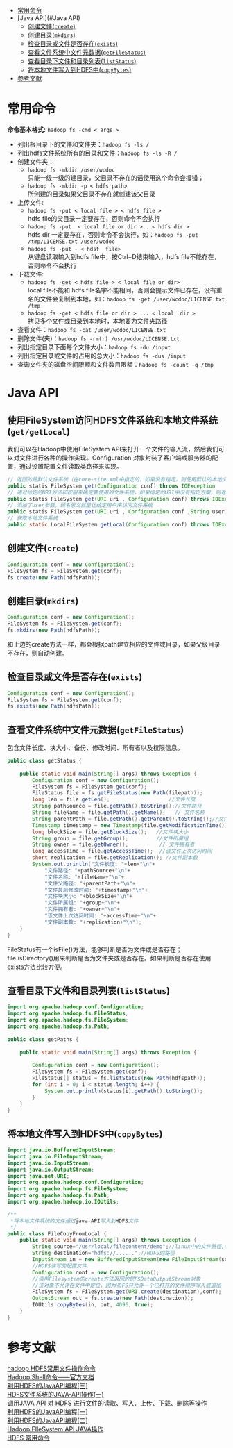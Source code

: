 <!-- GFM-TOC -->
* [常用命令](#常用命令)
* [Java API](#Java API)
    * [创建文件(`create`)](#创建文件(`create`))
    * [创建目录(`mkdirs`)](#创建目录(`mkdirs`))
    * [检查目录或文件是否存在(`exists`)](#检查目录或文件是否存在(`exists`))
    * [查看文件系统中文件元数据(`getFileStatus`)](#查看文件系统中文件元数据(`getFileStatus`))
    * [查看目录下文件和目录列表(`listStatus`)](#查看目录下文件和目录列表(`listStatus`))
    * [将本地文件写入到HDFS中(`copyBytes`)](#将本地文件写入到HDFS中(`copyBytes`))
* [参考文献](#参考文献)
<!-- GFM-TOC -->

# 常用命令
**命令基本格式:** `hadoop fs -cmd < args >`
- 列出根目录下的文件和文件夹：`hadoop fs -ls /`
- 列出hdfs文件系统所有的目录和文件：`hadoop fs -ls -R /
`
- 创建文件夹：
    - `hadoop fs -mkdir /user/wcdoc`   
    只能一级一级的建目录，父目录不存在的话使用这个命令会报错；
    - `hadoop fs -mkdir -p < hdfs path> `   
    所创建的目录如果父目录不存在就创建该父目录
- 上传文件:
    - `hadoop fs -put < local file > < hdfs file >`    
    hdfs file的父目录一定要存在，否则命令不会执行
    - `hadoop fs -put  < local file or dir >...< hdfs dir >`    
    hdfs dir 一定要存在，否则命令不会执行，如：`hadoop fs -put /tmp/LICENSE.txt /user/wcdoc`
    - `hadoop fs -put - < hdsf  file>`   
    从键盘读取输入到hdfs file中，按Ctrl+D结束输入，hdfs file不能存在，否则命令不会执行
- 下载文件: 
    - `hadoop fs -get < hdfs file > < local file or dir>`   
    local file不能和 hdfs file名字不能相同，否则会提示文件已存在，没有重名的文件会复制到本地，如：`hadoop fs -get /user/wcdoc/LICENSE.txt /tmp`
    - `hadoop fs -get < hdfs file or dir > ... < local  dir >`   
    拷贝多个文件或目录到本地时，本地要为文件夹路径
- 查看文件：`hadoop fs -cat /user/wcdoc/LICENSE.txt`
- 删除文件(夹)：`hadoop fs -rm(r) /usr/wcdoc/LICENSE.txt`
- 列出指定目录下面每个文件大小：`hadoop fs -du /input`
- 列出指定目录或文件的占用的总大小：`hadoop fs -dus /input`
- 查询文件夹的磁盘空间限额和文件数目限额：`hadoop fs -count -q /tmp`


# Java API
## 使用FileSystem访问HDFS文件系统和本地文件系统(`get/getLocal`)
我们可以在Hadoop中使用FileSystem API来打开一个文件的输入流，然后我们可以对文件进行各种的操作实现。Configuration 对象封装了客户端或服务器的配置，通过设置配置文件读取类路径来实现。
```java
// 返回的是默认文件系统（在core-site.xml中指定的，如果没有指定，则使用默认的本地文件系统）。 
public statis FileSystem get(Configuration conf) throws IOException
// 通过给定的URI方法和权限来确定要使用的文件系统，如果给定的URI中没有指定方案，则返回默认的文件系统。
public statis FileSystem get(URI uri , Configuration conf) throws IOException
// 添加了user参数，顾名思义就是让给定用户来访问文件系统
public statis FileSystem get(URI uri , Configuration conf ,String user) throws IOException
// 获取本地文件系统
public static LocalFileSystem getLocal(Configuration conf) throws IOException
```

## 创建文件(`create`)

```java
Configuration conf = new Configuration();
FileSystem fs = FileSystem.get(conf);
fs.create(new Path(hdfsPath));
```

## 创建目录(`mkdirs`)

```java
Configuration conf = new Configuration();
FileSystem fs = FileSystem.get(conf);
fs.mkdirs(new Path(hdfsPath));
```

和上边的create方法一样，都会根据path建立相应的文件或目录，如果父级目录不存在，则自动创建。   

## 检查目录或文件是否存在(`exists`)

```java
Configuration conf = new Configuration();
FileSystem fs = FileSystem.get(conf);
fs.exists(new Path(hdfsPath));
```

## 查看文件系统中文件元数据(`getFileStatus`)
包含文件长度、块大小、备份、修改时间、所有者以及权限信息。

```java
public class getStatus {
 
	public static void main(String[] args) throws Exception {
		Configuration conf = new Configuration();
		FileSystem fs = FileSystem.get(conf);
		FileStatus file = fs.getFileStatus(new Path(filepath));
		long len = file.getLen();                   //文件长度
		String pathSource = file.getPath().toString();//文件路径
		String fileName = file.getPath().getName();   // 文件名称
		String parentPath = file.getPath().getParent().toString();//文件父路径
		Timestamp timestamp = new Timestamp(file.getModificationTime());//文件最后修改时间
		long blockSize = file.getBlockSize();   //文件块大小
		String group = file.getGroup();         //文件所属组
		String owner = file.getOwner();          // 文件拥有者
		long accessTime = file.getAccessTime();  //该文件上次访问时间
		short replication = file.getReplication(); //文件副本数
		System.out.println("文件长度: "+len+"\n"+ 
		    "文件路径: "+pathSource+"\n"+
		    "文件名称: "+fileName+"\n"+
		    "文件父路径: "+parentPath+"\n"+
		    "文件最后修改时间: "+timestamp+"\n"+
		    "文件块大小: "+blockSize+"\n"+
		    "文件所属组: "+group+"\n"+
		    "文件拥有者: "+owner+"\n"+
		    "该文件上次访问时间: "+accessTime+"\n"+
		    "文件副本数: "+replication+"\n");
	}
}
```

FileStatus有一个isFile()方法，能够判断是否为文件或是否存在；file.isDirectory()用来判断是否为文件夹或是否存在。如果判断是否存在使用exists方法比较方便。

## 查看目录下文件和目录列表(`listStatus`)

```java
import org.apache.hadoop.conf.Configuration;
import org.apache.hadoop.fs.FileStatus;
import org.apache.hadoop.fs.FileSystem;
import org.apache.hadoop.fs.Path;
 
public class getPaths {
 
	public static void main(String[] args) throws Exception {
 
		Configuration conf = new Configuration();
		FileSystem fs = FileSystem.get(conf);
		FileStatus[] status = fs.listStatus(new Path(hdfspath));
		for (int i = 0; i < status.length; i++) {
		    System.out.println(status[i].getPath().toString());
		}
	}
}
```

## 将本地文件写入到HDFS中(`copyBytes`)

```java
import java.io.BufferedInputStream;
import java.io.FileInputStream;
import java.io.InputStream;
import java.io.OutputStream;
import java.net.URI;
import org.apache.hadoop.conf.Configuration;
import org.apache.hadoop.fs.FileSystem;
import org.apache.hadoop.fs.Path;
import org.apache.hadoop.io.IOUtils;

/**
 *将本地文件系统的文件通过java-API写入到HDFS文件
 */
public class FileCopyFromLocal {
    public static void main(String[] args) throws Exception {
        String source="/usr/local/filecontent/demo";//linux中的文件路徑,demo存在一定数据
        String destination="hdfs://......";//HDFS的路徑
        InputStream in = new BufferedInputStream(new FileInputStream(source));
        //HDFS读写的配置文件
        Configuration conf = new Configuration();
        //调用Filesystem的create方法返回的是FSDataOutputStream对象
        //该对象不允许在文件中定位，因为HDFS只允许一个已打开的文件顺序写入或追加
        FileSystem fs = FileSystem.get(URI.create(destination),conf);
        OutputStream out = fs.create(new Path(destination));
        IOUtils.copyBytes(in, out, 4096, true);
    }
}
```


# 参考文献
[hadoop HDFS常用文件操作命令](https://segmentfault.com/a/1190000002672666#articleHeader6)       
[Hadoop Shell命令——官方文档](https://hadoop.apache.org/docs/r1.0.4/cn/hdfs_shell.html)    
[利用HDFS的JavaAPI编程[三]](http://blog.pureisle.net/archives/1806.html)   
[HDFS文件系统的JAVA-API操作(一)](http://www.cnblogs.com/jackchen-Net/p/6588662.html)    
[调用JAVA API 对 HDFS 进行文件的读取、写入、上传、下载、删除等操作](https://blog.csdn.net/DF_XIAO/article/details/50601727)   
[利用HDFS的JavaAPI编程[一]](http://blog.pureisle.net/archives/1701.html)    
[利用HDFS的JavaAPI编程[二]](http://blog.pureisle.net/archives/1794.html)   
[Hadoop FIleSystem API JAVA操作](https://blog.csdn.net/Leafage_M/article/details/75041335)    
[HDFS 常用命令](http://blog.sanyuehua.net/2017/11/01/Hadoop-HDFS/)